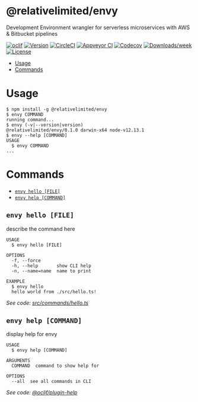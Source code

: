 @relativelimited/envy
=====================

Development Environment wrangler for serverless microservices with AWS &amp; Bitbucket pipelines

[![oclif](https://img.shields.io/badge/cli-oclif-brightgreen.svg)](https://oclif.io)
[![Version](https://img.shields.io/npm/v/@relativelimited/envy.svg)](https://npmjs.org/package/@relativelimited/envy)
[![CircleCI](https://circleci.com/gh/relativelimited/envy/tree/master.svg?style=shield)](https://circleci.com/gh/relativelimited/envy/tree/master)
[![Appveyor CI](https://ci.appveyor.com/api/projects/status/github/relativelimited/envy?branch=master&svg=true)](https://ci.appveyor.com/project/relativelimited/envy/branch/master)
[![Codecov](https://codecov.io/gh/relativelimited/envy/branch/master/graph/badge.svg)](https://codecov.io/gh/relativelimited/envy)
[![Downloads/week](https://img.shields.io/npm/dw/@relativelimited/envy.svg)](https://npmjs.org/package/@relativelimited/envy)
[![License](https://img.shields.io/npm/l/@relativelimited/envy.svg)](https://github.com/relativelimited/envy/blob/master/package.json)

<!-- toc -->
* [Usage](#usage)
* [Commands](#commands)
<!-- tocstop -->
# Usage
<!-- usage -->
```sh-session
$ npm install -g @relativelimited/envy
$ envy COMMAND
running command...
$ envy (-v|--version|version)
@relativelimited/envy/0.1.0 darwin-x64 node-v12.13.1
$ envy --help [COMMAND]
USAGE
  $ envy COMMAND
...
```
<!-- usagestop -->
# Commands
<!-- commands -->
* [`envy hello [FILE]`](#envy-hello-file)
* [`envy help [COMMAND]`](#envy-help-command)

## `envy hello [FILE]`

describe the command here

```
USAGE
  $ envy hello [FILE]

OPTIONS
  -f, --force
  -h, --help       show CLI help
  -n, --name=name  name to print

EXAMPLE
  $ envy hello
  hello world from ./src/hello.ts!
```

_See code: [src/commands/hello.ts](https://github.com/relativelimited/envy/blob/v0.1.0/src/commands/hello.ts)_

## `envy help [COMMAND]`

display help for envy

```
USAGE
  $ envy help [COMMAND]

ARGUMENTS
  COMMAND  command to show help for

OPTIONS
  --all  see all commands in CLI
```

_See code: [@oclif/plugin-help](https://github.com/oclif/plugin-help/blob/v2.2.3/src/commands/help.ts)_
<!-- commandsstop -->
